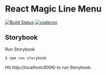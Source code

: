 # React Magic Line Menu

[![Build Status](https://travis-ci.org/sandiiarov/react-magic-line-menu.svg?branch=feature%2Finit)](https://travis-ci.org/sandiiarov/react-magic-line-menu) [![codecov](https://codecov.io/gh/sandiiarov/react-magic-line-menu/branch/feature%2Finit/graph/badge.svg)](https://codecov.io/gh/sandiiarov/react-magic-line-menu)

## Storybook

Run Storybook

```sh
$ npm run storybook
```

Hit http://localhost:6006/ to run Storybook.

